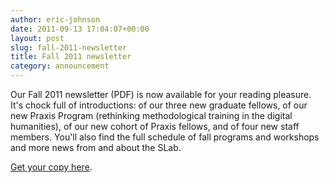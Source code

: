 ```yaml
---
author: eric-johnson
date: 2011-09-13 17:04:07+00:00
layout: post
slug: fall-2011-newsletter
title: Fall 2011 newsletter
category: announcement
---
```


Our Fall 2011 newsletter (PDF) is now available for your reading pleasure. It's chock full of introductions: of our three new graduate fellows, of our new Praxis Program (rethinking methodological training in the digital humanities), of our new cohort of Praxis fellows, and of four new staff members. You'll also find the full schedule of fall programs and workshops and more news from and about the SLab.

[Get your copy here](http://static.scholarslab.org/wp-content/uploads/2011/09/SLabFall2011news-final.pdf).
